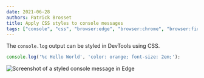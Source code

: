 ```yaml
---
date: 2021-06-28
authors: Patrick Brosset
title: Apply CSS styles to console messages
tags: ["console", "css", "browser:edge", "browser:chrome", "browser:firefox", "browser:safari"]
---
```

The `console.log` output can be styled in DevTools using CSS.

```javascript
console.log('%c Hello World', 'color: orange; font-size: 2em;');
```

![Screenshot of a styled console message in Edge](/assets/img/style-console-messages.png)